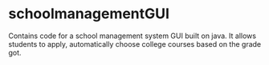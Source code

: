 # schoolmanagementGUI
Contains code for a school management system GUI built on java. It allows students to apply, automatically choose college courses based on the grade got.

